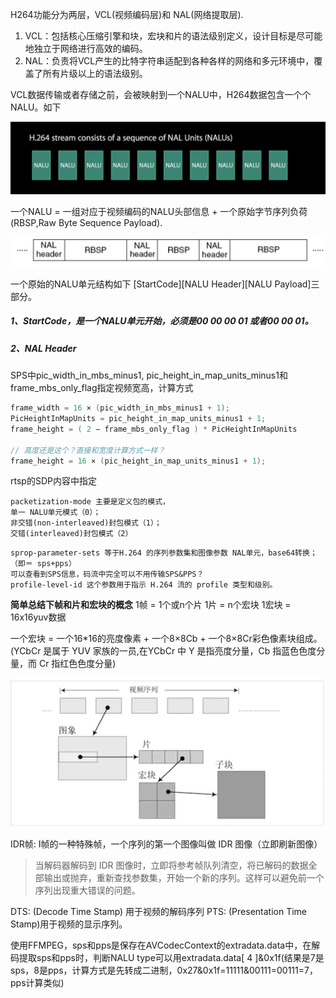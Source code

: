 H264功能分为两层，VCL(视频编码层)和 NAL(网络提取层).

1. VCL：包括核心压缩引擎和块，宏块和片的语法级别定义，设计目标是尽可能地独立于网络进行高效的编码。
2. NAL：负责将VCL产生的比特字符串适配到各种各样的网络和多元环境中，覆盖了所有片级以上的语法级别。

VCL数据传输或者存储之前，会被映射到一个NALU中，H264数据包含一个个NALU。如下

![](image\1320629-6d194a8a69620a6c.webp.jpg)



一个NALU = 一组对应于视频编码的NALU头部信息 + 一个原始字节序列负荷(RBSP,Raw Byte Sequence Payload).

![](image\1320629-49f50222d6902b3c.webp.jpg)

一个原始的NALU单元结构如下
 [StartCode][NALU Header][NALU Payload]三部分。

##### 1、StartCode，是一个NALU单元开始，必须是00 00 00 01 或者00 00 01。

##### 2、**NAL Header**





SPS中pic_width_in_mbs_minus1, pic_height_in_map_units_minus1和frame_mbs_only_flag指定视频宽高，计算方式

```C++
frame_width = 16 × (pic_width_in_mbs_minus1 + 1);
PicHeightInMapUnits = pic_height_in_map_units_minus1 + 1;
frame_height = ( 2 − frame_mbs_only_flag ) * PicHeightInMapUnits

// 高度还是这个？直接和宽度计算方式一样？
frame_height = 16 × (pic_height_in_map_units_minus1 + 1);
```



rtsp的SDP内容中指定

```
packetization-mode 主要是定义包的模式，
单一 NALU单元模式（0）；
非交错(non-interleaved)封包模式（1）；
交错(interleaved)封包模式（2）
```

```
sprop-parameter-sets 等于H.264 的序列参数集和图像参数 NAL单元，base64转换；（即＝ sps+pps）
可以查看到SPS信息，码流中完全可以不用传输SPS&PPS？
profile-level-id 这个参数用于指示 H.264 流的 profile 类型和级别。
```



**简单总结下帧和片和宏块的概念**
1帧 = 1个或n个片
1片 = n个宏块
1宏块 = 16x16yuv数据

一个宏块 = 一个16*16的亮度像素 + 一个8×8Cb + 一个8×8Cr彩色像素块组成。(YCbCr 是属于 YUV 家族的一员,在YCbCr 中 Y 是指亮度分量，Cb 指蓝色色度分量，而 Cr 指红色色度分量)

![](image\1320629-a74cb9fa27625d00.webp.jpg)

IDR帧: I帧的一种特殊帧，一个序列的第一个图像叫做 IDR 图像（立即刷新图像）

> 当解码器解码到 IDR 图像时，立即将参考帧队列清空，将已解码的数据全部输出或抛弃，重新查找参数集，开始一个新的序列。这样可以避免前一个序列出现重大错误的问题。

DTS: (Decode Time Stamp) 用于视频的解码序列
PTS: (Presentation Time Stamp)用于视频的显示序列。



使用FFMPEG，sps和pps是保存在AVCodecContext的extradata.data中，在解码提取sps和pps时，判断NALU type可以用extradata.data[ 4 ]&0x1f(结果是7是sps，8是pps，计算方式是先转成二进制，0x27&0x1f=11111&00111=00111=7，pps计算类似)

